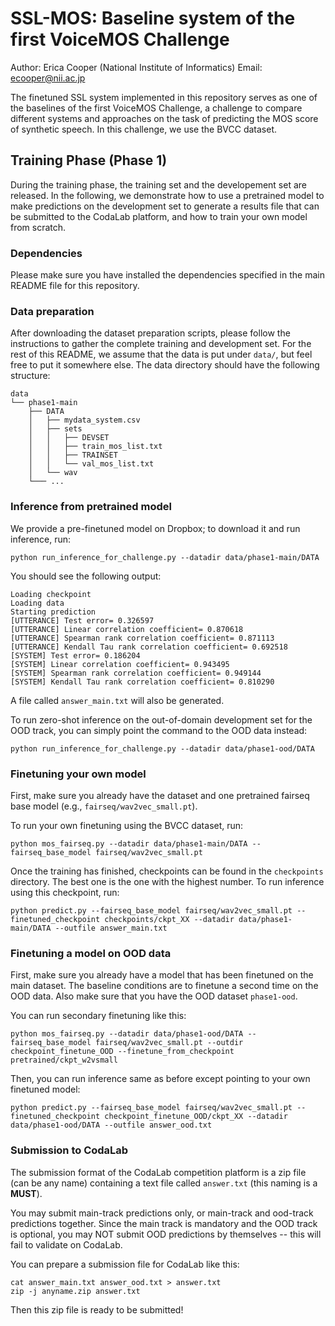 # SSL-MOS: Baseline system of the first VoiceMOS Challenge

Author: Erica Cooper (National Institute of Informatics) Email: ecooper@nii.ac.jp

The finetuned SSL system implemented in this repository serves as one of the baselines of the first VoiceMOS Challenge, a challenge to compare different systems and approaches on the task of predicting the MOS score of synthetic speech.  In this challenge, we use the BVCC dataset.

## Training Phase (Phase 1)

During the training phase, the training set and the developement set are released. In the following, we demonstrate how to use a pretrained model to make predictions on the development set to generate a results file that can be submitted to the CodaLab platform, and how to train your own model from scratch.

### Dependencies

Please make sure you have installed the dependencies specified in the main README file for this repository.

### Data preparation

After downloading the dataset preparation scripts, please follow the instructions to gather the complete training and development set. For the rest of this README, we assume that the data is put under `data/`, but feel free to put it somewhere else. The data directory should have the following structure:
```
data
└── phase1-main
    ├── DATA
    │   ├── mydata_system.csv
    │   ├── sets
    │   │   ├── DEVSET
    │   │   ├── train_mos_list.txt
    │   │   ├── TRAINSET
    │   │   └── val_mos_list.txt
    │   └── wav
    └─── ...
```

### Inference from pretrained model

We provide a pre-finetuned model on Dropbox; to download it and run inference, run:

`python run_inference_for_challenge.py --datadir data/phase1-main/DATA`

You should see the following output:

```DEVICE: cuda
Loading checkpoint
Loading data
Starting prediction
[UTTERANCE] Test error= 0.326597
[UTTERANCE] Linear correlation coefficient= 0.870618
[UTTERANCE] Spearman rank correlation coefficient= 0.871113
[UTTERANCE] Kendall Tau rank correlation coefficient= 0.692518
[SYSTEM] Test error= 0.186204
[SYSTEM] Linear correlation coefficient= 0.943495
[SYSTEM] Spearman rank correlation coefficient= 0.949144
[SYSTEM] Kendall Tau rank correlation coefficient= 0.810290
```

A file called `answer_main.txt` will also be generated.

To run zero-shot inference on the out-of-domain development set for the OOD track, you can simply point the command to the OOD data instead:

`python run_inference_for_challenge.py --datadir data/phase1-ood/DATA`


### Finetuning your own model

First, make sure you already have the dataset and one pretrained fairseq base model (e.g., `fairseq/wav2vec_small.pt`).

To run your own finetuning using the BVCC dataset, run:

`python mos_fairseq.py --datadir data/phase1-main/DATA --fairseq_base_model fairseq/wav2vec_small.pt`

Once the training has finished, checkpoints can be found in the `checkpoints` directory.  The best one is the one with the highest number.  To run inference using this checkpoint, run:

`python predict.py --fairseq_base_model fairseq/wav2vec_small.pt --finetuned_checkpoint checkpoints/ckpt_XX --datadir data/phase1-main/DATA --outfile answer_main.txt`


### Finetuning a model on OOD data

First, make sure you already have a model that has been finetuned on the main dataset.  The baseline conditions are to finetune a second time on the OOD data.  Also make sure that you have the OOD dataset `phase1-ood`.

You can run secondary finetuning like this:

`python mos_fairseq.py --datadir data/phase1-ood/DATA --fairseq_base_model fairseq/wav2vec_small.pt --outdir checkpoint_finetune_OOD --finetune_from_checkpoint pretrained/ckpt_w2vsmall`

Then, you can run inference same as before except pointing to your own finetuned model:

`python predict.py --fairseq_base_model fairseq/wav2vec_small.pt --finetuned_checkpoint checkpoint_finetune_OOD/ckpt_XX --datadir data/phase1-ood/DATA --outfile answer_ood.txt`


### Submission to CodaLab

The submission format of the CodaLab competition platform is a zip file (can be any name) containing a text file called `answer.txt` (this naming is a **MUST**).  

You may submit main-track predictions only, or main-track and ood-track predictions together.  Since the main track is mandatory and the OOD track is optional, you may NOT submit OOD predictions by themselves -- this will fail to validate on CodaLab.

You can prepare a submission file for CodaLab like this:
```
cat answer_main.txt answer_ood.txt > answer.txt
zip -j anyname.zip answer.txt
```

Then this zip file is ready to be submitted!
